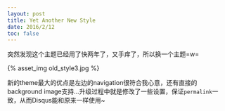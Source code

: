 ```yaml
---
layout: post
title: Yet Another New Style
date: 2016/2/12
toc: false
---
```


突然发现这个主题已经用了快两年了，又手痒了，所以换一个主题=w=

<!--more-->

{% asset_img old_style3.jpg %}

新的theme最大的优点是左边的navigation很符合我心意，还有直接的background image支持...升级过程中就是修改了一些设置，保证`permalink`一致，从而Disqus能和原来一样使用~